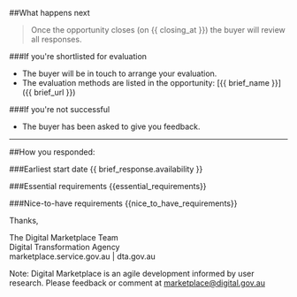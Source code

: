 ##What happens next

<blockquote>Once the opportunity closes (on {{ closing_at }}) the buyer will review all responses.</blockquote>

###If you're shortlisted for evaluation
- The buyer will be in touch to arrange your evaluation.
- The evaluation methods are listed in the opportunity: [{{ brief_name }}]({{ brief_url }})
  

###If you're not successful
- The buyer has been asked to give you feedback.
<hr>

##How you responded:

###Earliest start date
{{ brief_response.availability }}

###Essential requirements
{{essential_requirements}}

###Nice-to-have requirements
{{nice_to_have_requirements}}


Thanks,

The Digital Marketplace Team  
Digital Transformation Agency  
marketplace.service.gov.au | dta.gov.au

Note: Digital Marketplace is an agile development informed by user research. Please feedback or comment at [marketplace@digital.gov.au](mailto:marketplace@digital.gov.au)
